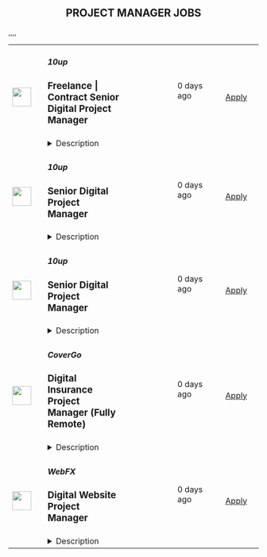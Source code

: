 <div align="center"><h2>PROJECT MANAGER JOBS</h2></div><table><tr>
                <td width="100" height="100" rowspan="2">
                    <img src="https://pbs.twimg.com/profile_images/2738508979/760be3edebfa0195e36fb3dba07297c1_400x400.png" width="38px" height="auto">
                </td>
                <td width="300">
                    <h5>10up</h5>
                    <h3>Freelance | Contract Senior Digital Project Manager</h3>
                </td>
                <td width="300">
                    <code></code>
                </td>
                <td width="200">
                <text>0 days ago</text>
                </td>
                <td width="100" rowspan="2">
                <a href="https://job-boards.greenhouse.io/10up/jobs/4046360008" align="right" target="_blank">Apply</a>
                </td>
            </tr>
            <tr>
                <td colspan="3">
                <details><summary>Description</summary>
                &lt;div&gt;
&lt;div&gt;&lt;strong&gt;Location: Remote - Europe &lt;/strong&gt;(Open to applicants located across timezones GMT (+/-4))&lt;/div&gt;
&lt;div&gt;&amp;nbsp;&lt;/div&gt;
&lt;div&gt;A Senior Project Manager at 10up is not just a task manager, but a strategic contributor to every project, and the driver for successful client delivery. Join a team of collaborative, cross-discipline professionals who have been pushing the boundaries of enterprise-level projects for over 12 years.&lt;/div&gt;
&lt;div&gt;&amp;nbsp;&lt;/div&gt;
&lt;div&gt;You’ll have ownership and input on a combination of innovative, challenging projects and ongoing support engagements—we believe in balanced and diverse workloads through dedicated resource management. We have a supportive Client Delivery structure, with established PM processes, while still allowing for autonomy.&lt;/div&gt;
&lt;div&gt;&amp;nbsp;&lt;/div&gt;
&lt;div&gt;As a leading digital agency, 10up’s client roster spans from innovative startups and impactful non-profits, to some of the biggest names in the industry, such as ESPN, Google, The New York Times Co., and The Nobel Prize Committee.&amp;nbsp;&lt;/div&gt;
&lt;div&gt;&amp;nbsp;&lt;/div&gt;
&lt;div&gt;As a 10up contractor, you have options for flexible and alternative work schedules. Intentionally remote since day one, spanning six continents and 40 countries, 10up fully embraces the benefits of distributed work.&lt;/div&gt;
&lt;/div&gt;
&lt;div&gt;&amp;nbsp;&lt;/div&gt;
&lt;div&gt;What you will do:&amp;nbsp;&lt;/div&gt;
&lt;div&gt;
&lt;ul&gt;
&lt;li&gt;Act as the day-to-day Project Manager for assigned active projects; exhibiting senior-level ownership over assigned project scopes/plans, client meetings, written status updates, demos, risk management and iterative scope / expectation management.&amp;nbsp;&lt;/li&gt;
&lt;li&gt;Consistently track and analyze project progress and budget burn, and work with group and project leadership to escalate concerns and/or risks, and mitigate appropriately.&lt;/li&gt;
&lt;li&gt;Ensure superior quality deliverables by collaboratively engaging cross-discipline leadership, and enforcing rigorous QA processes and standards to provide end to end delivery and client satisfaction.&lt;/li&gt;
&lt;li&gt;Lead discovery engagements (onsite and remotely) that expertly define cross-discipline project requirements and that demonstrate an expert understanding of underlying client business goals and objectives.&lt;/li&gt;
&lt;li&gt;Consistently identify strategic opportunities to engage with the 10up Account Management Team and collaborate towards building strong, long-term client relationships.&lt;/li&gt;
&lt;/ul&gt;
&lt;p&gt;About you:&amp;nbsp;&lt;/p&gt;
&lt;ul&gt;
&lt;li&gt;You have experience delivering full scope CMS-based web projects for enterprise clients, ideally in an agency environment, and preferably with a practical understanding of the WordPress platform.&lt;/li&gt;
&lt;li&gt;You can describe tangible examples of deescalating project risks by working with members of your team and leadership to develop collaborative solutions.&lt;/li&gt;
&lt;li&gt;Your roles and responsibilities have been primarily client facing. You are often the main point of contact for client requests, escalations, comprehensive updates, and senior-level consultation.&lt;/li&gt;
&lt;li&gt;You have a proven track record of deescalating project risks by working with members of your team and leadership to develop collaborative solutions.&lt;/li&gt;
&lt;li&gt;You are an effective leader of cross-discipline project teams - across account strategy, experience design, engineering, QA and support - and are able to keep the team motivated and on task to deliver the best project outcomes.&lt;/li&gt;
&lt;li&gt;You have excellent verbal and written English communication skills, both internally and externally.&lt;/li&gt;
&lt;/ul&gt;
&lt;p&gt;The targeted hourly rate for this role is &lt;strong&gt;£50 per hour&lt;/strong&gt;. Compensation is determined based on a variety of factors including relevant experience, projects, geographic location, and business needs.&lt;/p&gt;
&lt;div&gt;&lt;strong&gt;Join our team!&amp;nbsp;&lt;/strong&gt;&lt;/div&gt;
&lt;div&gt;&amp;nbsp;&lt;/div&gt;
&lt;div&gt;If you are passionate about 10up&#39;s mission and think you have what it takes to be successful in this role, please apply. We&#39;d appreciate the opportunity to personally review your application. Everyone gets a response.&lt;/div&gt;
&lt;div&gt;&amp;nbsp;&lt;/div&gt;
&lt;div&gt;Read more about &lt;a class=&quot;postings-link&quot; href=&quot;https://drive.google.com/file/d/1nQ9yWRqfDAdrriYRnBNzYo7w59auYxMe/view&quot;&gt;What to Expect &lt;/a&gt;through our Recruiting process.&lt;/div&gt;
&lt;div&gt;&amp;nbsp;&lt;/div&gt;
&lt;div&gt;We don&#39;t want you to miss any communication from us! To ensure you receive updates on your application, please add jobs@10up.com to your contacts list! #LI-Remote&lt;/div&gt;
&lt;/div&gt;
&lt;div&gt;&amp;nbsp;&lt;/div&gt;
                </details>
                </td>
            </tr>,<tr>
                <td width="100" height="100" rowspan="2">
                    <img src="https://pbs.twimg.com/profile_images/2738508979/760be3edebfa0195e36fb3dba07297c1_400x400.png" width="38px" height="auto">
                </td>
                <td width="300">
                    <h5>10up</h5>
                    <h3>Senior Digital Project Manager</h3>
                </td>
                <td width="300">
                    <code></code>
                </td>
                <td width="200">
                <text>0 days ago</text>
                </td>
                <td width="100" rowspan="2">
                <a href="https://job-boards.greenhouse.io/10up/jobs/4035442008" align="right" target="_blank">Apply</a>
                </td>
            </tr>
            <tr>
                <td colspan="3">
                <details><summary>Description</summary>
                &lt;div&gt;&lt;strong&gt;Location: Remote - Anywhere &lt;/strong&gt;(Open to applicants located anywhere aligned with the Americas time zones.)&lt;/div&gt;
&lt;div&gt;&amp;nbsp;&lt;/div&gt;
&lt;div&gt;A Senior Project Manager at 10up is not just a task manager, but a strategic contributor to every project, and the driver for successful client delivery. Join a team of collaborative, cross-discipline professionals who have been pushing the boundaries of enterprise-level projects for over 12 years.&lt;/div&gt;
&lt;div&gt;&amp;nbsp;&lt;/div&gt;
&lt;div&gt;You’ll have ownership and input on a combination of innovative, challenging projects and ongoing support engagements—we believe in balanced and diverse workloads through dedicated resource management. We have a supportive Client Delivery structure, with established PM processes, while still allowing for autonomy.&lt;/div&gt;
&lt;div&gt;&amp;nbsp;&lt;/div&gt;
&lt;div&gt;As a leading digital agency, 10up’s client roster spans from innovative startups and impactful non-profits, to some of the biggest names in the industry, such as ESPN, Google, The New York Times Co., and The Nobel Prize Committee.&amp;nbsp;&lt;/div&gt;
&lt;div&gt;&amp;nbsp;&lt;/div&gt;
&lt;div&gt;As a 10upper, you have options for flexible and alternative work schedules. Intentionally remote since day one, spanning six continents and 38+ countries, 10up fully embraces the benefits of distributed work.&lt;/div&gt;
&lt;div&gt;&amp;nbsp;&lt;/div&gt;
&lt;div&gt;&lt;strong&gt;What you will do:&amp;nbsp;&lt;/strong&gt;&lt;/div&gt;
&lt;div&gt;
&lt;ul&gt;
&lt;li&gt;Act as the day-to-day Project Manager for 4 - 7 active projects; exhibiting senior-level ownership over all project scopes/plans, client meetings, written status updates, demos, risk management and iterative scope / expectation management.&amp;nbsp;&lt;/li&gt;
&lt;li&gt;Consistently track and analyze project progress and budget burn, and work with group and project leadership to escalate concerns and/or risks, and mitigate appropriately.&lt;/li&gt;
&lt;li&gt;Ensure superior quality deliverables by collaboratively engaging cross-discipline leadership, and enforcing rigorous QA processes and standards to provide end to end delivery and client satisfaction.&lt;/li&gt;
&lt;li&gt;Lead discovery engagements (onsite and remotely) that expertly define cross-discipline project requirements and that demonstrate an expert understanding of underlying client business goals and objectives.&lt;/li&gt;
&lt;li&gt;Consistently identify strategic opportunities to engage with the 10up Account Management Team and collaborate towards building strong, long-term client relationships.&lt;/li&gt;
&lt;/ul&gt;
&lt;p&gt;&lt;strong&gt;About you:&lt;/strong&gt;&amp;nbsp;&lt;/p&gt;
&lt;ul&gt;
&lt;li&gt;You have experience delivering full scope CMS-based web projects for enterprise clients, ideally in an agency environment, and preferably with a practical understanding of the WordPress platform.&lt;/li&gt;
&lt;li&gt;You can describe tangible examples of deescalating project risks by working with members of your team and leadership to develop collaborative solutions.&lt;/li&gt;
&lt;li&gt;Your roles and responsibilities have been primarily client facing. You are often the main point of contact for client requests, escalations, comprehensive updates, and senior-level consultation.&lt;/li&gt;
&lt;li&gt;You have a proven track record of deescalating project risks by working with members of your team and leadership to develop collaborative solutions.&lt;/li&gt;
&lt;li&gt;You are an effective leader of cross-discipline project teams - across account strategy, experience design, engineering, QA and support - and are able to keep the team motivated and on task to deliver the best project outcomes.&lt;/li&gt;
&lt;li&gt;You have excellent verbal and written English communication skills, both internally and externally.&lt;/li&gt;
&lt;/ul&gt;
&lt;p&gt;&lt;strong&gt;Benefits of interest:&lt;/strong&gt;&lt;/p&gt;
&lt;ul&gt;
&lt;li&gt;Multiple paid time off programs, including PTO, parental leave, bereavement leave, and company holidays – including an all-company break from Christmas Eve to New Years Day&lt;/li&gt;
&lt;li&gt;Health, dental, and life insurance programs (available for United States and UK team members)&lt;/li&gt;
&lt;li&gt;Retirement contribution programs (currently available in the U.S. and U.K.)&lt;/li&gt;
&lt;li&gt;Flexible and alternate schedule programs - including options for 4-day work week (Monday-Thursday) configurations&lt;/li&gt;
&lt;li&gt;$1,000 accrued annually in professional development budget for you to spend on conferences, training, or to buy back time for programs like independent study&lt;/li&gt;
&lt;li&gt;Global Company summits – opportunities to meet, socialize, and learn with fellow team members in person at remarkable destinations&lt;/li&gt;
&lt;li&gt;An end-of-year all-hands bonus program, along with smaller opportunities for recognition throughout the year&lt;/li&gt;
&lt;li&gt;Mentorship from a dedicated Team Lead and Director of Client Delivery&lt;/li&gt;
&lt;/ul&gt;
&lt;p&gt;The expected annual salary range for this position is between $60,000 and $120,000 USD. Compensation is determined based on a variety of factors including relevant experience, other job related qualifications/skills, geographic location, and business needs.&lt;/p&gt;
&lt;div&gt;&lt;strong&gt;Join our team!&amp;nbsp;&lt;/strong&gt;&lt;/div&gt;
&lt;div&gt;&amp;nbsp;&lt;/div&gt;
&lt;div&gt;If you are passionate about 10up&#39;s mission and think you have what it takes to be successful in this role, please apply. We&#39;d appreciate the opportunity to personally review your application. Everyone gets a response.&lt;/div&gt;
&lt;div&gt;&amp;nbsp;&lt;/div&gt;
&lt;div&gt;Read more about &lt;a class=&quot;postings-link&quot; href=&quot;https://drive.google.com/file/d/1nQ9yWRqfDAdrriYRnBNzYo7w59auYxMe/view&quot;&gt;What to Expect &lt;/a&gt;through our Recruiting process.&lt;/div&gt;
&lt;div&gt;&amp;nbsp;&lt;/div&gt;
&lt;div&gt;We don&#39;t want you to miss any communication from us! To ensure you receive updates on your application, please add jobs@10up.com to your contacts list! #LI-Remote&lt;/div&gt;
&lt;/div&gt;
&lt;div&gt;&amp;nbsp;&lt;/div&gt;
                </details>
                </td>
            </tr>,<tr>
                <td width="100" height="100" rowspan="2">
                    <img src="https://pbs.twimg.com/profile_images/2738508979/760be3edebfa0195e36fb3dba07297c1_400x400.png" width="38px" height="auto">
                </td>
                <td width="300">
                    <h5>10up</h5>
                    <h3>Senior Digital Project Manager</h3>
                </td>
                <td width="300">
                    <code></code>
                </td>
                <td width="200">
                <text>0 days ago</text>
                </td>
                <td width="100" rowspan="2">
                <a href="https://job-boards.greenhouse.io/10up/jobs/4038224008" align="right" target="_blank">Apply</a>
                </td>
            </tr>
            <tr>
                <td colspan="3">
                <details><summary>Description</summary>
                &lt;div&gt;
&lt;div&gt;&lt;strong&gt;Location: Remote - Europe &lt;/strong&gt;(Open to applicants located across timezones GMT (+/-4))&lt;/div&gt;
&lt;div&gt;&amp;nbsp;&lt;/div&gt;
&lt;div&gt;A Senior Project Manager at 10up is not just a task manager, but a strategic contributor to every project, and the driver for successful client delivery. Join a team of collaborative, cross-discipline professionals who have been pushing the boundaries of enterprise-level projects for over 12 years.&lt;/div&gt;
&lt;div&gt;&amp;nbsp;&lt;/div&gt;
&lt;div&gt;You’ll have ownership and input on a combination of innovative, challenging projects and ongoing support engagements—we believe in balanced and diverse workloads through dedicated resource management. We have a supportive Client Delivery structure, with established PM processes, while still allowing for autonomy.&lt;/div&gt;
&lt;div&gt;&amp;nbsp;&lt;/div&gt;
&lt;div&gt;As a leading digital agency, 10up’s client roster spans from innovative startups and impactful non-profits, to some of the biggest names in the industry, such as ESPN, Google, The New York Times Co., and The Nobel Prize Committee.&amp;nbsp;&lt;/div&gt;
&lt;div&gt;&amp;nbsp;&lt;/div&gt;
&lt;div&gt;As a 10upper, you have options for flexible and alternative work schedules. Intentionally remote since day one, spanning six continents and 38+ countries, 10up fully embraces the benefits of distributed work.&lt;/div&gt;
&lt;/div&gt;
&lt;div&gt;&amp;nbsp;&lt;/div&gt;
&lt;div&gt;&lt;strong&gt;What you will do:&amp;nbsp;&lt;/strong&gt;&lt;/div&gt;
&lt;div&gt;
&lt;ul&gt;
&lt;li&gt;Act as the day-to-day Project Manager for 4 - 7 active projects; exhibiting senior-level ownership over all project scopes/plans, client meetings, written status updates, demos, risk management and iterative scope / expectation management.&amp;nbsp;&lt;/li&gt;
&lt;li&gt;Consistently track and analyze project progress and budget burn, and work with group and project leadership to escalate concerns and/or risks, and mitigate appropriately.&lt;/li&gt;
&lt;li&gt;Ensure superior quality deliverables by collaboratively engaging cross-discipline leadership, and enforcing rigorous QA processes and standards to provide end to end delivery and client satisfaction.&lt;/li&gt;
&lt;li&gt;Lead discovery engagements (onsite and remotely) that expertly define cross-discipline project requirements and that demonstrate an expert understanding of underlying client business goals and objectives.&lt;/li&gt;
&lt;li&gt;Consistently identify strategic opportunities to engage with the 10up Account Management Team and collaborate towards building strong, long-term client relationships.&lt;/li&gt;
&lt;/ul&gt;
&lt;p&gt;&lt;strong&gt;About you:&amp;nbsp;&lt;/strong&gt;&lt;/p&gt;
&lt;ul&gt;
&lt;li&gt;You have experience delivering full scope CMS-based web projects for enterprise clients, ideally in an agency environment, and preferably with a practical understanding of the WordPress platform.&lt;/li&gt;
&lt;li&gt;You can describe tangible examples of deescalating project risks by working with members of your team and leadership to develop collaborative solutions.&lt;/li&gt;
&lt;li&gt;Your roles and responsibilities have been primarily client facing. You are often the main point of contact for client requests, escalations, comprehensive updates, and senior-level consultation.&lt;/li&gt;
&lt;li&gt;You have a proven track record of deescalating project risks by working with members of your team and leadership to develop collaborative solutions.&lt;/li&gt;
&lt;li&gt;You are an effective leader of cross-discipline project teams - across account strategy, experience design, engineering, QA and support - and are able to keep the team motivated and on task to deliver the best project outcomes.&lt;/li&gt;
&lt;li&gt;You have excellent verbal and written English communication skills, both internally and externally.&lt;/li&gt;
&lt;/ul&gt;
&lt;p&gt;&lt;strong&gt;Benefits of interest:&lt;/strong&gt;&lt;/p&gt;
&lt;ul&gt;
&lt;li&gt;Multiple paid time off programs, including PTO, parental leave, bereavement leave, and company holidays – including an all-company break from Christmas Eve to New Years Day&lt;/li&gt;
&lt;li&gt;Health, dental, and life insurance programs (available for United States and UK team members)&lt;/li&gt;
&lt;li&gt;Retirement contribution programs (currently available in the U.S. and U.K.)&lt;/li&gt;
&lt;li&gt;Flexible and alternate schedule programs - including options for 4-day work week (Monday-Thursday) configurations&lt;/li&gt;
&lt;li&gt;$1,000 accrued annually in professional development budget for you to spend on conferences, training, or to buy back time for programs like independent study&lt;/li&gt;
&lt;li&gt;Global Company summits – opportunities to meet, socialize, and learn with fellow team members in person at remarkable destinations&lt;/li&gt;
&lt;li&gt;An end-of-year all-hands bonus program, along with smaller opportunities for recognition throughout the year&lt;/li&gt;
&lt;/ul&gt;
&lt;p&gt;The expected annual salary range for this position is between &lt;strong&gt;£60,000 &lt;/strong&gt;and &lt;strong&gt;£80,000 &lt;/strong&gt;annually. Compensation is determined based on a variety of factors including relevant experience, other job related qualifications/skills, geographic location, and business needs.&lt;/p&gt;
&lt;div&gt;&lt;strong&gt;Join our team!&amp;nbsp;&lt;/strong&gt;&lt;/div&gt;
&lt;div&gt;&amp;nbsp;&lt;/div&gt;
&lt;div&gt;If you are passionate about 10up&#39;s mission and think you have what it takes to be successful in this role, please apply. We&#39;d appreciate the opportunity to personally review your application. Everyone gets a response.&lt;/div&gt;
&lt;div&gt;&amp;nbsp;&lt;/div&gt;
&lt;div&gt;Read more about &lt;a class=&quot;postings-link&quot; href=&quot;https://drive.google.com/file/d/1nQ9yWRqfDAdrriYRnBNzYo7w59auYxMe/view&quot;&gt;What to Expect &lt;/a&gt;through our Recruiting process.&lt;/div&gt;
&lt;div&gt;&amp;nbsp;&lt;/div&gt;
&lt;div&gt;We don&#39;t want you to miss any communication from us! To ensure you receive updates on your application, please add jobs@10up.com to your contacts list! #LI-Remote&lt;/div&gt;
&lt;/div&gt;
&lt;div&gt;&amp;nbsp;&lt;/div&gt;
                </details>
                </td>
            </tr>,<tr>
                <td width="100" height="100" rowspan="2">
                    <img src="https://pbs.twimg.com/profile_images/1382655628523364355/MWPIbbID_400x400.jpg" width="38px" height="auto">
                </td>
                <td width="300">
                    <h5>CoverGo</h5>
                    <h3>Digital Insurance Project Manager (Fully Remote)</h3>
                </td>
                <td width="300">
                    <code></code>
                </td>
                <td width="200">
                <text>0 days ago</text>
                </td>
                <td width="100" rowspan="2">
                <a href="https://apply.workable.com/covergo/j/FBB3B95B84" align="right" target="_blank">Apply</a>
                </td>
            </tr>
            <tr>
                <td colspan="3">
                <details><summary>Description</summary>
                <p><strong>Top 3 Reasons To Join Us</strong></p><ul> <li>Competitive Salary</li> <li>100% Remote</li> <li>Working on the latest tech for the Insurtech Market Leader</li> </ul><p><strong>About Us</strong></p><p>At CoverGo, our mission is to empower all insurance companies to make insurance 100% digital and accessible to everyone.</p><ul> <li>We are a leading global no-code insurance platform for health, life, and P&amp;C</li> <li>We’re the winner of the Insurtech of the Year in all of Asia and other awards globally</li> <li>We work with insurance enterprise clients such as AXA, Bupa, MSIG, Dai-ichi, Bank of China Group Insurance, and many more</li> <li>We're an international, diverse team of over 120 people with 30 nationalities and team members working remotely from all over the world</li> <li>We are fully funded and backed by reputable VC funds and strategic institutional investors</li> <li>We have a global presence in Asia, EMEA and the Americas</li> <li>We’ve grown our annualized revenue by over 30x since January 2021</li> <li>We’re constantly working towards making CoverGo a workplace that you love coming to. We deeply believe that bringing together a diversity of thoughts, expressions, and perspectives is key to building the best culture for equally diverse communities all over the world and a workplace that you love coming to. We deeply believe that bringing together a diversity of thoughts, expressions, and perspectives is key to building the best culture for equally diverse communities all over the world</li> </ul><p><strong>About the Role</strong></p><p>As a Digital Insurance Project Manager, your core responsibility will be to oversee and manage the implementation of new and/or existing projects within CoverGo's operations. This role presents an exciting opportunity for an individual with a strong drive to lead transformative projects in the insurtech industry. </p><p><strong>What You Will Do</strong></p><ul> <li>Engage and manage relationships with clients and stakeholders</li> <li>Lead project planning sessions with the internal team and client's staff</li> <li>Support solution proposals for client pursuits, proposals, and PoCs</li> <li>Participate in proposal and POC processes (i.e. design, submission, and review)</li> <li>Support the creation of contracts and related communication with clients</li> <li>Identify and help secure growth opportunities for existing clients</li> <li>Manage project progress and adapt work as required</li> <li>Ensure projects meet deadlines</li> <li>Manage relationships with clients and stakeholders</li> <li>Host regular/weekly project review and create reports with key metrics about team and project status using company standard metrics</li> <li>Oversee all incoming and outgoing project documentation</li> <li>Identify and manage issues, risks, assumptions, and dependencies</li> <li>Continuously optimize and improve processes and the overall approach where necessary</li> </ul><p><strong>What We Need</strong></p><ul> <li>Bachelor's degree in computer science or a related technical field is a plus</li> <li>5+ years experience as a Project Manager</li> <li>Insurance domain knowledge is a must</li> <li>Strong client facing experience is a must</li> <li>Technical skills are a plus</li> <li>Has experience seeing projects through the full life cycle</li> <li>Excellent analytical skills and problem-solving skills</li> <li>Strong interpersonal skills and extremely resourceful</li> <li>Proven ability to complete projects according to outlined scope, budget, and timeline</li> <li>Self-motivated and able to work independently</li> <li>Able, willing, and excited to work in a fast-paced collaborative startup environment</li> <li>Must be based in India</li> </ul><p><strong>Why You'll Love Working Here</strong></p><ul> <li>Fully Remote</li> <li>Flexible Leave</li> <li>International Environment</li> <li>Competitive renumeration package</li> <li>Performance Bonus</li> <li>Company activities and events</li> <li>Learning and development plan</li> <li>Remote work allowance</li> </ul><p><strong>CoverGo Company </strong><a href="https://www.youtube.com/watch?v=YI0ezLxvFvA" rel="nofollow noreferrer noopener" class="external"><strong>Video</strong></a></p><p>By submitting your application, you confirm that you have read, understood, and accepted the content of CoverGo’s <a href="https://apply.workable.com/covergo/gdpr_policy?lng=en" target="_blank" rel="nofollow noreferrer noopener" class="external">Privacy Notice</a> and you consent to the processing of your data as part of this application.</p><p><a href="https://www.youtube.com/watch?v=YI0ezLxvFvA" rel="nofollow noreferrer noopener" class="external"></a></p><h3>Requirements: </h3><h3>Benefits: </h3>
                </details>
                </td>
            </tr>,<tr>
                <td width="100" height="100" rowspan="2">
                    <img src="https://media.licdn.com/dms/image/C4E0BAQEaJsLubyO-AA/company-logo_200_200/0/1630591240152/webfxinc_logo?e=2147483647&v=beta&t=mkc8r0aeeGBHIC7BLKk7r18oCDh3xnykU31_6dhVPdQ" width="38px" height="auto">
                </td>
                <td width="300">
                    <h5>WebFX</h5>
                    <h3>Digital Website Project Manager</h3>
                </td>
                <td width="300">
                    <code></code>
                </td>
                <td width="200">
                <text>0 days ago</text>
                </td>
                <td width="100" rowspan="2">
                <a href="https://jobs.lever.co/webfx/fd3c7b2f-2be1-4df8-bc9d-46159150702f" align="right" target="_blank">Apply</a>
                </td>
            </tr>
            <tr>
                <td colspan="3">
                <details><summary>Description</summary>
                <div><span style="font-size: 12pt">Hi there! We’re WebFX, a full-funnel revenue marketing agency based in the US. We’ve been 9x named a Best Place to Work, and we’d love to meet you! We are a fast-growing company of more than 700 FXers, that has doubled in size over the past 5 years, with talented team members in 6 US offices, 20+ US States, and now based around the globe (and representing 18+ different countries, including offices in Guatemala and South Africa!).&nbsp;</span></div><div><br></div><div><span style="font-size: 12pt">While WebFX and our subsidiary companies, such as Nutshell CRM, </span><a href="http://seo.com/"><span style="font-size: 12pt">SEO.com</span></a><span style="font-size: 12pt">, and TeamAI, are growing rapidly, we are committed to growing strategically and sustainably, and that starts with growing our team of the #BestCoworkers - that’s where you come in!</span></div><div><br></div><div><span style="font-size: 12pt">We’re looking for people to join our mission to provide world-class full-funnel revenue marketing solutions to mid-size businesses worldwide, We are passionate about what we do, we’re committed to driving business growth for our clients, and we’re on the hunt for people just like you, who take pride in their work and want to be part of a company that does too.&nbsp;</span></div><div><br></div><div><span style="font-size: 18pt">Why Choose WebFX?</span></div><div><br></div><div><span style="font-size: 12pt">We’re proud to offer the same great culture and a comprehensive set of benefits to our team members no matter where in the world they’re based. In addition to very competitive base pay, we also offer company profit-sharing, performance bonuses, and health insurance (including dental, vision, remote doctor, etc.). To aid in your success, we also provide world-class industry training (Organic SEO, Local SEO, PPC, Google Analytics, etc.), long-term career track opportunities, and ongoing learning bonuses (yes, you can get paid to learn!), along with numerous other benefits!&nbsp;</span></div><div><br></div><div><span style="font-size: 12pt">Some of the additional benefits our FXers enjoy include:</span></div><div><br></div><div><span style="font-size: 12pt">- No matter where you are located or your position, WebFX offers long-term stability to all of our FXFamily members. Many of our global team members have been with WebFX for 10+ years, and we’re hoping you can be too! 🌏</span></div><div><span style="font-size: 12pt">- We put our people first; it’s as simple as that. You’re never on your own - when you run into inevitable challenges, we’re there to support you along the way!&nbsp;</span></div><div><span style="font-size: 12pt">- Long-lasting relationships with both clients and team members due to consistently low turnover rates, which are simply unheard of in our industry because, again, we put our people first.</span></div><div><span style="font-size: 12pt">- Fully equipped in-home office setup including computer, dual large monitors, headset, seriously fast internet, generator, and more! 🖥️&nbsp;</span></div><div><span style="font-size: 12pt">- Unrestricted access to our proprietary software/platforms that our internal R&amp;D team has developed for our team’s exclusive use, in addition to access to the many 3rd party tools and software we utilize internally in order to WOW our clients. You can learn more about just some of our </span><a style="font-size: 12pt" href="https://www.webfx.com/marketingcloudfx/">proprietary tools here</a><span style="font-size: 12pt">.</span></div><div><span style="font-size: 12pt">- Be part of a rapidly growing company that, at the same time, only partners with clients who share our values. 🌱📈</span></div><div><span style="font-size: 12pt">- Merit-based promotional structure.</span></div><div><span style="font-size: 12pt">- Annual merit-based compensation increases! 💰</span></div><div><span style="font-size: 12pt">- Access to virtual professional development opportunities with company experts and virtual team-building events like monthly meetups and hangouts.</span></div><div><span style="font-size: 12pt">- Invitation to our annual FXFest – a week-long, all-expenses-paid trip for our international team members (with a 1-year tenure) to our company headquarters. This event is filled with activities, learning, and motivation to help unite our U.S. and global staff! 🛫</span></div><div><span style="font-size: 12pt">- We have a very strong commitment to giving back globally - in fact, it’s one of our values here at WebFX. As a member of our FXFamily, you get to be a large part of that simply by achieving your goals - since 2014, we’ve committed to donating globally through our FXBuilds program. You can learn more about that </span><a style="font-size: 12pt" href="https://www.webfx.com/about/fxbuilds/">here</a><span style="font-size: 12pt">!</span></div><div><span style="font-size: 12pt">- When you join WebFX, you don’t just join a company; you join a community! We value all of our team members the same, regardless of their position or where they call home. We truly look forward to learning about you and your background, and we will be there to celebrate the milestones in your life together, no matter how big or small! 👏</span></div><div><br></div><div><span style="font-size: 18pt">What You'll Get</span></div><div><br></div><div><span style="font-size: 13.5pt">World-Class Training and Ongoing Career Development</span></div><div><br></div><div><span style="font-size: 12pt">- No matter your level of experience, our “Bootcamp” training program is provided for all new WebFX “family members” to learn, grow and develop in and out of the office with the hard skills necessary to be successful in their position.&nbsp;</span></div><div><span style="font-size: 12pt">- From training with our </span><a style="font-size: 12pt" href="https://www.horizoninteractiveawards.com/news/article/top-agency-2020-interview-kyle-helder-web-design-team-lead">Award-Winning</a><span style="font-size: 12pt"> Sr. Developers, Designers, Marketers, and more to access to countless industry-leading online training resources/courses/tutorials to getting experience with our client base that spans just about every industry you can think of (and then some), our training program is simply unrivaled!</span></div><div><span style="font-size: 12pt">- Training doesn’t stop after your initial training period, we offer career development training and monthly Lunch-and-Learns with our state-of-the-art training amenities to facilitate departmental training, industry-related updates, and more!</span></div><div><span style="font-size: 12pt">- FXLearns program – where you get incentives for taking advantage of our countless industry training resources!</span></div><div><span style="font-size: 12pt">- With a track record of serving over 1,500+ clients, we’ve been able to truly master our processes and procedures, and we’ll train you on them - no need to develop how to do things (unless you want to help us continually improve that process!), because we refuse to ever stagnate, we are always pushing to make those processes 1% better too!&nbsp;</span></div><div><br></div><div><span style="font-size: 13.5pt">Opportunities for Growth</span></div><div><br></div><div><span style="font-size: 12pt">WebFX has doubled in size over the past 5 years, and merit-based promotional opportunities are abundant if you're meeting or exceeding position performance metrics. We believe in growing and promoting our internal team first and foremost. In fact, 95% of our promotions are internal! All team members have a very clearly defined progression path, so you know exactly what is expected of you so you can put your career in your own hands.&nbsp;</span></div><div><br></div><div><span style="font-size: 12pt">What’s more, you’re not expected to know it all - we believe in continually striving to be an expert in your subject matter of expertise, so while we will purposely challenge you to grow in your niche, we are a full-service agency that has experts in other departments that handle everything else - from link building, to social media, to web design, and web development. This is done so you can truly master your trade. </span></div><div><br></div><div><span style="font-size: 24px;">Working Hours</span></div><div>The core position hours are Monday through Friday - 8AM EST until 3:30PM EST/New York Time Zone in order to accommodate our clients' schedules, with additional options to fulfill the full work week within your time zone (Depending on the hours you select, you will receive additional pay for overlapping our hours)</div><div><br></div><div><span style="font-size: 24px;">Who We're Looking For</span></div><div><br></div><div>We're looking for an experienced digital project /web manager to join our Interactive team. The ideal candidate would have agency experience acting as a liaison between clients and our design/development team to ensure client projects are launched on time. </div><div><br></div><div>We have a mid-level and a senior-level position available. </div><div><span style="font-size: 24px;">Working Hours</span></div><div>The core position hours are Monday through Friday - 8AM EST until 3:30PM EST/New York Time Zone in order to accommodate our clients' schedules, with additional options to fulfill the full work week within your time zone (Depending on the hours you select, you will receive additional pay for overlapping our hours)</div><div><br></div><div><span style="font-size: 24px;">Who We're Looking For</span></div><div><br></div><div>We're looking for an experienced digital project /web manager to join our Interactive team. The ideal candidate would have agency experience acting as a liaison between clients and our design/development team to ensure client projects are launched on time. </div><div><br></div><div>We have a mid-level and a senior-level position available. </div><h3></h3><li><b>Qualities</b></li><li>PM experience working with website redesigns. </li><li>Wordpress experience is a bonus! </li><li>Exceptional customer service skills</li><li>Exceptional eye for aesthetically pleasing websites</li><li>Excels at delivering projects on time and within budget, meeting high-quality standards and customer expectations</li><li>Must possess excellent communication skills</li><li>Photoshop or HTML skills are a bonus but not required</li><li>Ability to manage and take delegation well from others</li><li>Able to perform tasks with a mentality of figuring it out as well as asking questions when needed</li><li>Ability to take on pieces of major projects with instruction and execute with minimal supervision</li><li>Ability to clearly and proactively communicate available bandwidth</li><li>Ability to clearly and concisely communicate with clients and internal teams in a timely manner</li><div><br></div><li><b>Experience</b></li><li>Experience setting and communicating priorities to project teams, while managing multiple projects simultaneously</li><li>Background or experience in computer science/HTML/CSS or UX a plus (but not required)</li><h3>What You'll Do</h3><li>Oversee design, development, and implementation of websites and creative works for social media campaigns (post training)</li><li>Use a variety of standard tools and methods to communicate with the client</li><li>Lead multiple project teams to create websites that exceed customer expectations and speak to the customer’s target audience</li><li>Provide high-quality client interaction</li><li>Provide client satisfaction</li><li>Efficiently complete deliverables</li><li>Use organization, communication, and troubleshooting skills to prioritize multiple assignments and meet project deadlines</li><li>Experience setting and communicating priorities to project teams, while managing multiple projects simultaneously</li><li>Quality testing for website builds and launches</li><li>Developing and outlining specs for website builds (utilizing UX best practices)</li><li>Collaborate between Development, Design, Strategy, and Marketing departments to design, develop, test, and maintain web support for a variety of clients</li><li>Plan and develop strategic web roadmaps for clients</li><li>Make strategic recommendations on website performance updates</li><li>Manage small and large website projects from strategy to launch</li><li>Manage daily web maintenance tasks for clients</li><li>Organize daily workload and prioritize between small tasks and larger projects</li><li>Contribute appropriate and significant ideas to the team to help produce better work for clients</li><div><br></div><li><b>Percentage Breakdown</b></li><li>10% client interaction (phone calls, meetings, emails, client training, etc.) (primary point of contact for your individual clients)</li><li>30% developing web project specifications and managing schedules of web designers and web developers (acting as internal POC for projects you’re managing)</li><li>10% outlining design/user experience specifications</li><li>10% testing content management systems and e-commerce store functionality and user experience</li><li>10% development of website information architecture</li><li>15% project and website quality assurance</li><li>5% website conversion rate optimization and UX testing</li><h3>Job Submission Requirements (Note: Primary hiring criteria is applicant sample works)</h3><li>Minimum of 3 URLs (websites you designed and/or helped develop and launch)</li><li>Resume (Must be in English to be considered)</li><li>Portfolio or PDF of additional work</li><div><br></div><div><br></div><div><br></div><div>#LI-Remote</div><div><span style="font-size: 18pt">Compensation</span></div><div><br></div><div><span style="font-size: 16px">Negotiable, based on experience</span></div><div><span style="font-size: 16px">Annual merit-based increases</span></div><div><br></div><div><span style="font-size: 18pt">Working Hours</span></div><div><br></div><div><span style="font-size: 12pt">Asia (Philippines / Indonesia)</span></div><div><span style="font-size: 12pt">This position requires overlapping hours from 3:30 AM EST - 12:00 PM EST (New York Time Zone) Monday - Friday. </span></div><div><br></div><div><span style="font-size: 12pt">Africa / Europe (Ghana, UK, Ireland, Kenya, etc)</span></div><div><span style="font-size: 12pt">This position requires overlapping hours from 6:00 AM EST - 2:30 PM EST, Monday - Friday. The 40 hours of work doesn’t include any lunch or breaks.&nbsp;&nbsp;</span></div><div><br></div><div><span style="font-size: 12pt">*** This excludes South Africa, where our in-office team follows a different schedule. </span></div><div><br></div><div><span style="font-size: 12pt">North America &amp; South America</span></div><div><span style="font-size: 12pt">This position requires overlapping hours from 8:00 AM EST - 4:30 PM EST, Monday - Friday. The 40 hours of work doesn’t include any lunch or breaks.&nbsp;&nbsp;</span></div><div><br></div><div><span style="font-size: 12pt">*** This excludes Guatemala, where our in-office team follows a different schedule.</span></div><div><br></div><div><span style="font-size: 13.5pt">Check out our culture on social media:</span></div><div><a style="font-size: 12pt" href="https://www.instagram.com/webfx">Instagram</a></div><div><a style="font-size: 12pt" href="https://twitter.com/webfx">Twitter</a></div><div><a style="font-size: 12pt" href="https://www.facebook.com/webfxinc/">Facebook</a></div><div><br></div><div><span style="font-size: 12pt">Please submit a resume or CV (in English) to be considered for this opportunity.</span></div><div><br></div><div><span style="font-size: 11pt">*You don't need to apply more than once, even if you're interested in multiple positions - you can simply let us know! We consider all open roles when reviewing resumes and applications!&nbsp;</span></div><div><br></div><div><span style="font-size: 12pt">WebFX is an Equal Opportunity Employer, committed to providing and fostering an inclusive environment where all people, including women, minorities, LGBTQ+, and other underrepresented groups, are supported, respected, and encouraged to excel within STEM careers. Our goal as an organization is to empower our team to achieve their personal best, bring people together, and provide equal opportunity to do so regardless of race, age, gender, sexual orientation, religion, physical ability or disability, or political affiliation. </span><a style="font-size: 12pt" href="https://equality.webfx.com/">You can learn more on our website here</a><span style="font-size: 12pt">!</span></div><div><span style="font-size: 12pt">Hi there! We’re WebFX, a full-funnel revenue marketing agency based in the US. We’ve been 9x named a Best Place to Work, and we’d love to meet you! We are a fast-growing company of more than 700 FXers, that has doubled in size over the past 5 years, with talented team members in 6 US offices, 20+ US States, and now based around the globe (and representing 18+ different countries, including offices in Guatemala and South Africa!).&nbsp;</span></div><div><br></div><div><span style="font-size: 12pt">While WebFX and our subsidiary companies, such as Nutshell CRM, </span><a href="http://seo.com/"><span style="font-size: 12pt">SEO.com</span></a><span style="font-size: 12pt">, and TeamAI, are growing rapidly, we are committed to growing strategically and sustainably, and that starts with growing our team of the #BestCoworkers - that’s where you come in!</span></div><div><br></div><div><span style="font-size: 12pt">We’re looking for people to join our mission to provide world-class full-funnel revenue marketing solutions to mid-size businesses worldwide, We are passionate about what we do, we’re committed to driving business growth for our clients, and we’re on the hunt for people just like you, who take pride in their work and want to be part of a company that does too.&nbsp;</span></div><div><br></div><div><span style="font-size: 18pt">Why Choose WebFX?</span></div><div><br></div><div><span style="font-size: 12pt">We’re proud to offer the same great culture and a comprehensive set of benefits to our team members no matter where in the world they’re based. In addition to very competitive base pay, we also offer company profit-sharing, performance bonuses, and health insurance (including dental, vision, remote doctor, etc.). To aid in your success, we also provide world-class industry training (Organic SEO, Local SEO, PPC, Google Analytics, etc.), long-term career track opportunities, and ongoing learning bonuses (yes, you can get paid to learn!), along with numerous other benefits!&nbsp;</span></div><div><br></div><div><span style="font-size: 12pt">Some of the additional benefits our FXers enjoy include:</span></div><div><br></div><div><span style="font-size: 12pt">- No matter where you are located or your position, WebFX offers long-term stability to all of our FXFamily members. Many of our global team members have been with WebFX for 10+ years, and we’re hoping you can be too! 🌏</span></div><div><span style="font-size: 12pt">- We put our people first; it’s as simple as that. You’re never on your own - when you run into inevitable challenges, we’re there to support you along the way!&nbsp;</span></div><div><span style="font-size: 12pt">- Long-lasting relationships with both clients and team members due to consistently low turnover rates, which are simply unheard of in our industry because, again, we put our people first.</span></div><div><span style="font-size: 12pt">- Fully equipped in-home office setup including computer, dual large monitors, headset, seriously fast internet, generator, and more! 🖥️&nbsp;</span></div><div><span style="font-size: 12pt">- Unrestricted access to our proprietary software/platforms that our internal R&amp;D team has developed for our team’s exclusive use, in addition to access to the many 3rd party tools and software we utilize internally in order to WOW our clients. You can learn more about just some of our </span><a href="https://www.webfx.com/marketingcloudfx/" style="font-size: 12pt">proprietary tools here</a><span style="font-size: 12pt">.</span></div><div><span style="font-size: 12pt">- Be part of a rapidly growing company that, at the same time, only partners with clients who share our values. 🌱📈</span></div><div><span style="font-size: 12pt">- Merit-based promotional structure.</span></div><div><span style="font-size: 12pt">- Annual merit-based compensation increases! 💰</span></div><div><span style="font-size: 12pt">- Access to virtual professional development opportunities with company experts and virtual team-building events like monthly meetups and hangouts.</span></div><div><span style="font-size: 12pt">- Invitation to our annual FXFest – a week-long, all-expenses-paid trip for our international team members (with a 1-year tenure) to our company headquarters. This event is filled with activities, learning, and motivation to help unite our U.S. and global staff! 🛫</span></div><div><span style="font-size: 12pt">- We have a very strong commitment to giving back globally - in fact, it’s one of our values here at WebFX. As a member of our FXFamily, you get to be a large part of that simply by achieving your goals - since 2014, we’ve committed to donating globally through our FXBuilds program. You can learn more about that </span><a href="https://www.webfx.com/about/fxbuilds/" style="font-size: 12pt">here</a><span style="font-size: 12pt">!</span></div><div><span style="font-size: 12pt">- When you join WebFX, you don’t just join a company; you join a community! We value all of our team members the same, regardless of their position or where they call home. We truly look forward to learning about you and your background, and we will be there to celebrate the milestones in your life together, no matter how big or small! 👏</span></div><div><br></div><div><span style="font-size: 18pt">What You'll Get</span></div><div><br></div><div><span style="font-size: 13.5pt">World-Class Training and Ongoing Career Development</span></div><div><br></div><div><span style="font-size: 12pt">- No matter your level of experience, our “Bootcamp” training program is provided for all new WebFX “family members” to learn, grow and develop in and out of the office with the hard skills necessary to be successful in their position.&nbsp;</span></div><div><span style="font-size: 12pt">- From training with our </span><a href="https://www.horizoninteractiveawards.com/news/article/top-agency-2020-interview-kyle-helder-web-design-team-lead" style="font-size: 12pt">Award-Winning</a><span style="font-size: 12pt"> Sr. Developers, Designers, Marketers, and more to access to countless industry-leading online training resources/courses/tutorials to getting experience with our client base that spans just about every industry you can think of (and then some), our training program is simply unrivaled!</span></div><div><span style="font-size: 12pt">- Training doesn’t stop after your initial training period, we offer career development training and monthly Lunch-and-Learns with our state-of-the-art training amenities to facilitate departmental training, industry-related updates, and more!</span></div><div><span style="font-size: 12pt">- FXLearns program – where you get incentives for taking advantage of our countless industry training resources!</span></div><div><span style="font-size: 12pt">- With a track record of serving over 1,500+ clients, we’ve been able to truly master our processes and procedures, and we’ll train you on them - no need to develop how to do things (unless you want to help us continually improve that process!), because we refuse to ever stagnate, we are always pushing to make those processes 1% better too!&nbsp;</span></div><div><br></div><div><span style="font-size: 13.5pt">Opportunities for Growth</span></div><div><br></div><div><span style="font-size: 12pt">WebFX has doubled in size over the past 5 years, and merit-based promotional opportunities are abundant if you're meeting or exceeding position performance metrics. We believe in growing and promoting our internal team first and foremost. In fact, 95% of our promotions are internal! All team members have a very clearly defined progression path, so you know exactly what is expected of you so you can put your career in your own hands.&nbsp;</span></div><div><br></div><div><span style="font-size: 12pt">What’s more, you’re not expected to know it all - we believe in continually striving to be an expert in your subject matter of expertise, so while we will purposely challenge you to grow in your niche, we are a full-service agency that has experts in other departments that handle everything else - from link building, to social media, to web design, and web development. This is done so you can truly master your trade. </span></div>
                </details>
                </td>
            </tr></table>